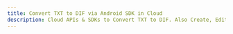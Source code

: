 ---title: Convert TXT to DIF via Android SDK in Clouddescription: Cloud APIs & SDKs to Convert TXT to DIF. Also Create, Edit & Render Microsoft Word & OpenOffice documents in the Cloud.---